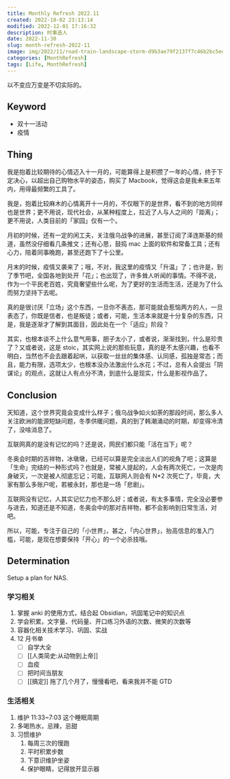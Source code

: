 ```yaml
---
title: Monthly Refresh 2022.11
created: 2022-10-02 23:13:14
modified: 2022-12-01 17:16:32
description: 时事造人
date: 2022-11-30
slug: month-refresh-2022-11
image: img/2022/11/road-train-landscape-storm-d9b3ae79f2137f7c46b2bc5ed93c07a2.jpg
categories: [MonthRefresh]
tags: [Life, MonthRefresh]
---
```


以不变应万变是不切实际的。

## Keyword

- 双十一活动
- 疫情

## Thing

我是抱着比较期待的心情迈入十一月的，可能算得上是积攒了一年的心情，终于下定决心，以超出自己购物水平的姿态，购买了 Macbook，觉得这会是我未来五年内，用得最频繁的工具了。

我是，抱着比较麻木的心情离开十一月的，不仅眼下的是世界，看不到的地方同样也是世界；更不用说，现代社会，从某种程度上，拉近了人与人之间的「距离」；更不用说，人类目前的「家园」仅有一个。

月初的时候，还有一定的闲工夫，关注俄乌战争的进展，甚至订阅了泽连斯基的频道，虽然没仔细看几条推文；还有心思，鼓捣 mac 上面的软件和常备工具；还有心力，陪着同事晚跑，甚至还跑下了十公里。

月末的时候，疫情又袭来了；哦，不对，我这里的疫情又「升温」了；也许是，到了季节吧，全国各地到处开「花」；也出现了，许多耸人听闻的事情。不得不说，作为一个平民老百姓，究竟奢望些什么呢，为了更好的生活而生活，还是为了什么而努力坚持下去呢。

真的是很讨厌「立场」这个东西，一旦你不表态，那可能就会惹恼两方的人，一旦表态了，你既是信者，也是叛徒；或者，可能，生活本来就是十分复杂的东西，只是，我是逐渐才了解到其面目，因此处在一个「适应」阶段？

其实，也根本谈不上什么意气用事，胆子太小了，或者说，渐渐找到，什么是珍贵了？又或者说，这是 stoic，其实网上说的那些玩意，真的是不太感兴趣，也看不明白，当然也不会去跟着起哄，以获取一丝丝的集体感、认同感，孤独是常态；而且，能力有限，选项太少，也根本没办法激出什么水花；不过，总有人会提出「阴谋论」的观点，这就让人有点分不清，到底什么是现实，什么是影视作品了。

## Conclusion

天知道，这个世界究竟会变成什么样子；俄乌战争如火如荼的那段时间，那么多人关注欧洲的能源短缺问题，冬季供暖问题，真的到了韩潮涌动的时期，却变得冷清了，没啥消息了。

互联网真的是没有记忆的吗？还是说，网民们都只能「活在当下」呢？

冬奥会时期的吉祥物，冰墩墩，已经可以算是完全淡出人们的视角了吧；这算是「生命」完结的一种形式吗？也就是，常被人提起的，人会有两次死亡，一次是肉身破灭，一次是被人彻底忘记；可能，互联网人则会有 N\*2 次死亡了，毕竟，大家有那么多账户呢，若被永封，那也是一场「悲剧」。

互联网没有记忆，人其实记忆力也不那么好；或者说，有太多事情，完全没必要参与进去，知道还是不知道，冬奥会中的那对吉祥物，都不会影响到日常生活，对吧。

所以，可能，专注于自己的「小世界」，甚之，「内心世界」，抬高信息的准入门槛，可能，是现在想要保持「开心」的一个必杀技哦。

## Determination

Setup a plan for NAS.

### 学习相关

1. 掌握 anki 的使用方式，结合起 Obsidian，巩固笔记中的知识点
2. 学会积累，文字量、代码量、开口练习外语的次数、微笑的次数等
3. 容器化相关技术学习、巩固、实战
4. 12 月书单
   - [ ] 自学大全
   - [ ] [[人类简史:从动物到上帝]]
   - [ ] 血疫
   - [ ] 把时间当朋友
   - [ ] [[搞定]] 拖了几个月了，慢慢看吧，看来我并不能 GTD

### 生活相关

1. 维护 11:33~7:03 这个睡眠周期
2. 多喝热水，忌辣，忌甜
3. 习惯维护
   1. 每周三次的慢跑
   2. 平时积累步数
   3. 下意识维护坐姿
   4. 保护眼睛，记得放开显示器
